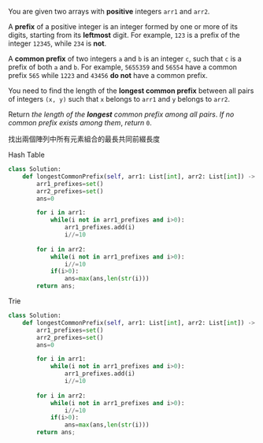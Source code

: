 You are given two arrays with **positive** integers `arr1` and `arr2`.

A **prefix** of a positive integer is an integer formed by one or more of its digits, starting from its **leftmost** digit. For example, `123` is a prefix of the integer `12345`, while `234` is **not**.

A **common prefix** of two integers `a` and `b` is an integer `c`, such that `c` is a prefix of both `a` and `b`. For example, `5655359` and `56554` have a common prefix `565` while `1223` and `43456` **do not** have a common prefix.

You need to find the length of the **longest common prefix** between all pairs of integers `(x, y)` such that `x` belongs to `arr1` and `y` belongs to `arr2`.

Return _the length of the **longest** common prefix among all pairs_. _If no common prefix exists among them_, _return_ `0`.

找出兩個陣列中所有元素組合的最長共同前綴長度

Hash Table

```python
class Solution:
    def longestCommonPrefix(self, arr1: List[int], arr2: List[int]) -> int:
        arr1_prefixes=set()
        arr2_prefixes=set()
        ans=0        

        for i in arr1:
            while(i not in arr1_prefixes and i>0):
                arr1_prefixes.add(i)
                i//=10
        
        for i in arr2:
            while(i not in arr1_prefixes and i>0):
                i//=10
            if(i>0):
                ans=max(ans,len(str(i)))
        return ans;
```

Trie 

```python
class Solution:
    def longestCommonPrefix(self, arr1: List[int], arr2: List[int]) -> int:
        arr1_prefixes=set()
        arr2_prefixes=set()
        ans=0        

        for i in arr1:
            while(i not in arr1_prefixes and i>0):
                arr1_prefixes.add(i)
                i//=10
        
        for i in arr2:
            while(i not in arr1_prefixes and i>0):
                i//=10
            if(i>0):
                ans=max(ans,len(str(i)))
        return ans;
```